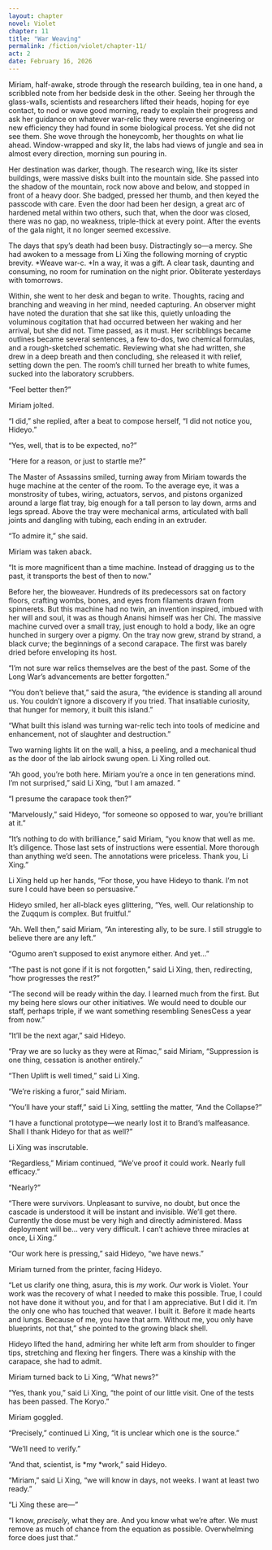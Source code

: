 ```yaml
---
layout: chapter
novel: Violet
chapter: 11
title: "War Weaving"
permalink: /fiction/violet/chapter-11/
act: 2
date: February 16, 2026
---
```

Miriam, half-awake, strode through the research building, tea in one hand, a scribbled note from her bedside desk in the other. Seeing her through the glass-walls, scientists and researchers lifted their heads, hoping for eye contact, to nod or wave good morning, ready to explain their progress and ask her guidance on whatever war-relic they were reverse engineering or new efficiency they had found in some biological process. Yet she did not see them. She wove through the honeycomb, her thoughts on what lie ahead. Window-wrapped and sky lit, the labs had views of jungle and sea in almost every direction, morning sun pouring in. 

Her destination was darker, though. The research wing, like its sister buildings, were massive disks built into the mountain side. She passed into the shadow of the mountain, rock now above and below, and stopped in front of a heavy door. She badged, pressed her thumb, and then keyed the passcode with care. Even the door had been her design, a great arc of hardened metal within two others, such that, when the door was closed, there was no gap, no weakness, triple-thick at every point. After the events of the gala night, it no longer seemed excessive.

The days that spy’s death had been busy. Distractingly so—a mercy. She had awoken to a message from Li Xing the following morning of cryptic brevity. *Weave war-c. *In a way, it was a gift. A clear task, daunting and consuming, no room for rumination on the night prior. Obliterate yesterdays with tomorrows.

Within, she went to her desk and began to write. Thoughts, racing and branching and weaving in her mind, needed capturing. An observer might have noted the duration that she sat like this, quietly unloading the voluminous cogitation that had occurred between her waking and her arrival, but she did not. Time passed, as it must. Her scribblings became outlines became several sentences, a few to-dos, two chemical formulas, and a rough-sketched schematic. Reviewing what she had written, she drew in a deep breath and then concluding, she released it with relief, setting down the pen. The room’s chill turned her breath to white fumes, sucked into the laboratory scrubbers.

“Feel better then?”

Miriam jolted.

“I did,” she replied, after a beat to compose herself, “I did not notice you, Hideyo.”

“Yes, well, that is to be expected, no?”

“Here for a reason, or just to startle me?”

The Master of Assassins smiled, turning away from Miriam towards the huge machine at the center of the room. To the average eye, it was a monstrosity of tubes, wiring, actuators, servos, and pistons organized around a large flat tray, big enough for a tall person to lay down, arms and legs spread. Above the tray were mechanical arms, articulated with ball joints and dangling with tubing, each ending in an extruder.

“To admire it,” she said.

Miriam was taken aback.

“It is more magnificent than a time machine. Instead of dragging us to the past, it transports the best of then to now.”

Before her, the bioweaver. Hundreds of its predecessors sat on factory floors, crafting wombs, bones, and eyes from filaments drawn from spinnerets. But this machine had no twin, an invention inspired, imbued with her will and soul, it was as though Anansi himself was her Chi. The massive machine curved over a small tray, just enough to hold a body, like an ogre hunched in surgery over a pigmy. On the tray now grew, strand by strand, a black curve; the beginnings of a second carapace. The first was barely dried before enveloping its host.

“I’m not sure war relics themselves are the best of the past. Some of the Long War’s advancements are better forgotten.”

“You don’t believe that,” said the asura, “the evidence is standing all around us. You couldn’t ignore a discovery if you tried. That insatiable curiosity, that hunger for memory, it built this island.”

“What built this island was turning war-relic tech into tools of medicine and enhancement, not of slaughter and destruction.”

Two warning lights lit on the wall, a hiss, a peeling, and a mechanical thud as the door of the lab airlock swung open. Li Xing rolled out.

“Ah good, you’re both here. Miriam you’re a once in ten generations mind. I’m not surprised,” said Li Xing, “but I am amazed. ”

“I presume the carapace took then?”

“Marvelously,” said Hideyo, “for someone so opposed to war, you’re brilliant at it.”

“It’s nothing to do with brilliance,” said Miriam, “you know that well as me. It’s diligence. Those last sets of instructions were essential. More thorough than anything we’d seen. The annotations were priceless. Thank you, Li Xing.”

Li Xing held up her hands, “For those, you have Hideyo to thank. I’m not sure I could have been so persuasive.”

Hideyo smiled, her all-black eyes glittering, “Yes, well. Our relationship to the Zuqqum is complex. But fruitful.”

“Ah. Well then,” said Miriam, “An interesting ally, to be sure. I still struggle to believe there are any left.”

“Ogumo aren’t supposed to exist anymore either. And yet…”

“The past is not gone if it is not forgotten,” said Li Xing, then, redirecting, “how progresses the rest?”

“The second will be ready within the day. I learned much from the first. But my being here slows our other initiatives. We would need to double our staff, perhaps triple, if we want something resembling SenesCess a year from now.”

“It’ll be the next agar,” said Hideyo.

“Pray we are so lucky as they were at Rimac,” said Miriam, “Suppression is one thing, cessation is another entirely.”

“Then Uplift is well timed,” said Li Xing.

“We’re risking a furor,” said Miriam.

“You’ll have your staff,” said Li Xing, settling the matter, “And the Collapse?”

“I have a functional prototype—we nearly lost it to Brand’s malfeasance. Shall I thank Hideyo for that as well?”

Li Xing was inscrutable.

“Regardless,” Miriam continued, “We’ve proof it could work. Nearly full efficacy.”

“Nearly?”

“There were survivors. Unpleasant to survive, no doubt, but once the cascade is understood it will be instant and invisible. We’ll get there. Currently the dose must be very high and directly administered. Mass deployment will be… very very difficult. I can’t achieve three miracles at once, Li Xing.”

“Our work here is pressing,” said Hideyo, “we have news.”

Miriam turned from the printer, facing Hideyo.

“Let us clarify one thing, asura, this is *my* work. *Our* work is Violet. Your work was the recovery of what I needed to make this possible. True, I could not have done it without you, and for that I am appreciative. But I did it. I’m the only one who has touched that weaver. I built it. Before it made hearts and lungs. Because of me, you have that arm. Without me, you only have blueprints, not that,” she pointed to the growing black shell.

Hideyo lifted the hand, admiring her white left arm from shoulder to finger tips, stretching and flexing her fingers. There was a kinship with the carapace, she had to admit.

Miriam turned back to Li Xing, “What news?”

“Yes, thank you,” said Li Xing, “the point of our little visit. One of the tests has been passed. The Koryo.”

Miriam goggled.

“Precisely,” continued Li Xing, “it is unclear which one is the source.”

“We’ll need to verify.”

“And that, scientist, is *my *work,” said Hideyo.

“Miriam,” said Li Xing, “we will know in days, not weeks. I want at least two ready.”

“Li Xing these are—”

“I know, *precisely*, what they are. And you know what we’re after. We must remove as much of chance from the equation as possible. Overwhelming force does just that.”
